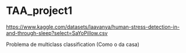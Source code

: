 # TAA_project1
https://www.kaggle.com/datasets/laavanya/human-stress-detection-in-and-through-sleep?select=SaYoPillow.csv

Problema de multiclass classification (Como o da casa)
